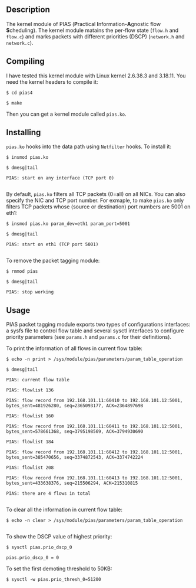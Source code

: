 ## Description

The kernel module of PIAS (<strong>P</strong>ractical <strong>I</strong>nformation-<strong>A</strong>gnostic flow <strong>S</strong>cheduling). The kernel module matains the per-flow state (`flow.h` and `flow.c`) and marks packets with different priorities (DSCP) (`network.h` and `network.c`).

## Compiling
 I have tested this kernel module with Linux kernel 2.6.38.3 and 3.18.11. You need the kernel headers to compile it:  

<pre><code>$ cd pias4<br/>
$ make</code></pre>

Then you can get a kernel module called `pias.ko`. 

## Installing 
`pias.ko` hooks into the data path using `Netfilter` hooks. To install it:
<pre><code>$ insmod pias.ko<br/>
$ dmesg|tail<br/>
PIAS: start on any interface (TCP port 0)<br/>
</code></pre>

By default, `pias.ko` filters all TCP packets (0=all) on all NICs. You can also specify the NIC and TCP port number. For exmaple, 
to make `pias.ko` only filters TCP packets whose (source or destination) port numbers are 5001 on eth1:
<pre><code>$ insmod pias.ko param_dev=eth1 param_port=5001<br/>
$ dmesg|tail<br/>
PIAS: start on eth1 (TCP port 5001)<br/>
</code></pre>

To remove the packet tagging module:
<pre><code>$ rmmod pias<br/>
$ dmesg|tail<br/>
PIAS: stop working
</code></pre>

## Usage
PIAS packet tagging module exports two types of configurations interfaces: a sysfs file to control flow table and several sysctl interfaces to configure priority parameters (see `params.h` and `params.c` for their definitions).

To print the information of all flows in current flow table:
<pre><code>$ echo -n print > /sys/module/pias/parameters/param_table_operation<br/>
$ dmesg|tail<br/>
PIAS: current flow table<br/>
PIAS: flowlist 136<br/>
PIAS: flow record from 192.168.101.11:60410 to 192.168.101.12:5001, bytes_sent=481926280, seq=2365093177, ACK=2364897698<br/>
PIAS: flowlist 160<br/>
PIAS: flow record from 192.168.101.11:60411 to 192.168.101.12:5001, bytes_sent=578661368, seq=3795198569, ACK=3794930690<br/>
PIAS: flowlist 184<br/>
PIAS: flow record from 192.168.101.11:60412 to 192.168.101.12:5001, bytes_sent=385470656, seq=3374872543, ACK=3374742224<br/>
PIAS: flowlist 208<br/>
PIAS: flow record from 192.168.101.11:60413 to 192.168.101.12:5001, bytes_sent=433638376, seq=215506294, ACK=215310815<br/>
PIAS: there are 4 flows in total<br/>
</code></pre>

To clear all the information in current flow table:
<pre><code>$ echo -n clear > /sys/module/pias/parameters/param_table_operation<br/>
</code></pre>

To show the DSCP value of highest priority:
<pre><code>$ sysctl pias.prio_dscp_0<br/>
pias.prio_dscp_0 = 0
</code></pre>

To set the first demoting threshold to 50KB:
<pre><code>$ sysctl -w pias.prio_thresh_0=51200
</code></pre>

